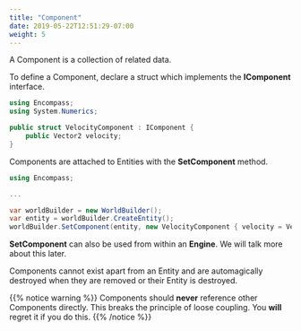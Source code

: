 ```yaml
---
title: "Component"
date: 2019-05-22T12:51:29-07:00
weight: 5
---
```


A Component is a collection of related data.

To define a Component, declare a struct which implements the **IComponent** interface.

```cs
using Encompass;
using System.Numerics;

public struct VelocityComponent : IComponent {
    public Vector2 velocity;
}
```

Components are attached to Entities with the **SetComponent** method.

```cs
using Encompass;

...

var worldBuilder = new WorldBuilder();
var entity = worldBuilder.CreateEntity();
worldBuilder.SetComponent(entity, new VelocityComponent { velocity = Vector2.Zero });
```

**SetComponent** can also be used from within an **Engine**. We will talk more about this later.

Components cannot exist apart from an Entity and are automagically destroyed when they are removed or their Entity is destroyed.

{{% notice warning %}}
Components should **never** reference other Components directly. This breaks the principle of loose coupling. You **will** regret it if you do this.
{{% /notice %}}
